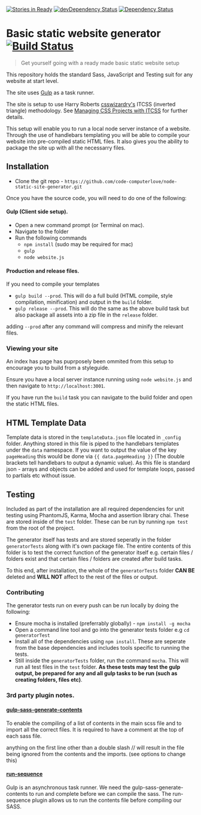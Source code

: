 [![Stories in Ready](https://badge.waffle.io/code-computerlove/node-static-site-generator.png?label=ready&title=Ready)](https://waffle.io/code-computerlove/node-static-site-generator)
[![devDependency Status](https://david-dm.org/code-computerlove/node-static-site-generator/dev-status.svg)](https://david-dm.org/code-computerlove/node-static-site-generator#info=devDependencies)
[![Dependency Status](https://david-dm.org/code-computerlove/node-static-site-generator.svg)](https://david-dm.org/code-computerlove/node-static-site-generator)

# Basic static website generator [![Build Status](https://travis-ci.org/code-computerlove/node-static-site-generator.svg?branch=master)](https://travis-ci.org/code-computerlove/node-static-site-generator)

> Get yourself going with a ready made basic static website setup

This repository holds the standard Sass, JavaScript and Testing suit for any website at start level.

The site uses [Gulp](https://www.google.com) as a task runner.

The site is setup to use Harry Roberts [csswizardry's](https://github.com/csswizardry) ITCSS (inverted triangle) methodology. See [Managing CSS Projects with ITCSS](https://speakerdeck.com/dafed/managing-css-projects-with-itcss) for further details.

This setup will enable you to run a local node server instance of a website. Through the use of handlebars templating you will be able to compile your website into pre-compiled static HTML files.
It also gives you the ability to package the site up with all the necessarry files.

## Installation

* Clone the git repo - `https://github.com/code-computerlove/node-static-site-generator.git`

Once you have the source code, you will need to do one of the following:

#### Gulp (Client side setup).

* Open a new command prompt (or Terminal on mac).
* Navigate to the folder
* Run the following commands
    * `npm install` (sudo may be required for mac)
    * `gulp`
    * `node website.js`

#### Production and release files.

If you need to compile your templates

* `gulp build --prod`. This will do a full build (HTML compile, style compilation, minification) and output in the `build` folder.
* `gulp release --prod`. This will do the same as the above build task but also package all assets into a zip file in the `release` folder.

adding `--prod` after any command will compress and minify the relevant files.

### Viewing your site

An index has page has puprposely been ommited from this setup to encourage you to build from a styleguide.

Ensure you have a local server instance running using `node website.js` and then navigate to `http://localhost:3001`.

If you have run the `build` task you can navigate to the build folder and open the static HTML files.

## HTML Template Data

Template data is stored in the `templateData.json` file located in `_config` folder. Anything stored in this file is piped to the handlebars templates under the `data` namespace. If you want to output the value of the key `pageHeading` this would be done via `{{ data.pageHeading }}` (The double brackets tell handlebars to output a dynamic value). As this file is standard json - arrays and objects can be added and used for template loops, passed to partials etc without issue.

##  Testing

Included as part of the installation are all required dependencies for unit testing using PhantomJS, Karma, Mocha and assertion library chai. These are stored inside of the `test` folder. These can be run by running `npm test` from the root of the project.

The generator itself has tests and are stored seperatly in the folder `generatorTests` along with it's own package file. The entire contents of this folder is to test the correct function of the generator itself e.g. certain files / folders exist and that certain files / folders are created after build tasks.

To this end, after installation, the whole of the `generatorTests` folder **CAN BE** deleted and **WILL NOT** affect to the rest of the files or output.

### Contributing 

The generator tests run on every push can be run locally by doing the following:

- Ensure mocha is installed (preferrably globally) - `npm install -g mocha`
- Open a command line tool and go into the generator tests folder e.g `cd generatorTest`
- Install all of the dependencies using `npm install`. These are seperate from the base dependencies and includes tools specific to running the tests.
- Still inside the `generatorTests` folder, run the command `mocha`. This will run all test files in the `test` folder. **As these tests may test the gulp output, be prepared for any and all gulp tasks to be run (such as creating folders, files etc)**.

### 3rd party plugin notes.

#### [gulp-sass-generate-contents](https://github.com/andrewbrandwood/gulp-sass-generate-contents)
To enable the compiling of a list of contents in the main scss file and to import all the correct files.  It is required to have a comment at the top of each sass file.

anything on the first line other than a double slash // will result in the file being ignored from the contents and the imports. (see options to change this)

#### [run-sequence](https://www.npmjs.com/package/run-sequence)
Gulp is an asynchronous task runner.  We need the gulp-sass-generate-contents to run and complete before we can compile the sass.  The run-sequence plugin allows us to run the contents file before compiling our SASS.
